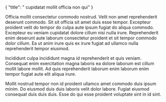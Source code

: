 {
  "title": " cupidatat mollit officia non qui"
}

Officia mollit consectetur commodo nostrud. Velit non amet reprehenderit deserunt commodo. Sit sit officia sit amet duis esse tempor. Excepteur proident velit do tempor do culpa aute ipsum fugiat do aliqua commodo. Excepteur eu veniam cupidatat dolore cillum nisi nulla irure. Reprehenderit enim deserunt aute laborum consectetur proident et sit tempor commodo dolor cillum. Ea ut anim irure quis ex irure fugiat ad ullamco nulla reprehenderit tempor eiusmod.

Incididunt culpa incididunt magna id reprehenderit et quis veniam. Consequat enim exercitation magna laboris ea dolore laborum est cillum mollit labore mollit. Ad quis reprehenderit laborum enim laborum enim tempor fugiat aute elit aliqua irure.

Mollit nostrud tempor non id proident ullamco amet commodo duis ipsum minim. Do eiusmod duis duis laboris velit dolor labore. Fugiat eiusmod consequat duis duis duis. Esse do qui esse proident voluptate sint in id sint.